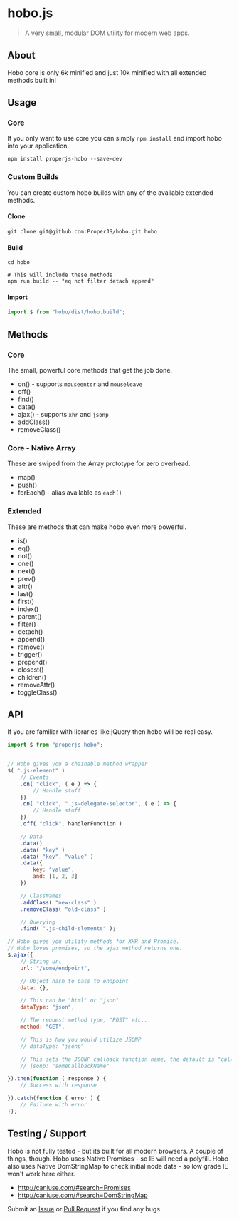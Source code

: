 hobo.js
=======

> A very small, modular DOM utility for modern web apps.



## About
Hobo core is only 6k minified and just 10k minified with all extended methods built in!



## Usage

### Core
If you only want to use core you can simply `npm install` and import hobo into your application.
```shell
npm install properjs-hobo --save-dev
```

### Custom Builds
You can create custom hobo builds with any of the available extended methods.

#### Clone
```shell
git clone git@github.com:ProperJS/hobo.git hobo
```

#### Build
```shell
cd hobo

# This will include these methods
npm run build -- "eq not filter detach append"
```

#### Import
```javascript
import $ from "hobo/dist/hobo.build";
```



## Methods

### Core
The small, powerful core methods that get the job done.
- on() - supports `mouseenter` and `mouseleave`
- off()
- find()
- data()
- ajax() - supports `xhr` and `jsonp`
- addClass()
- removeClass()

### Core - Native Array
These are swiped from the Array prototype for zero overhead.
- map()
- push()
- forEach() - alias available as `each()`

### Extended
These are methods that can make hobo even more powerful.
- is()
- eq()
- not()
- one()
- next()
- prev()
- attr()
- last()
- first()
- index()
- parent()
- filter()
- detach()
- append()
- remove()
- trigger()
- prepend()
- closest()
- children()
- removeAttr()
- toggleClass()



## API
If you are familiar with libraries like jQuery then hobo will be real easy.
```javascript
import $ from "properjs-hobo";


// Hobo gives you a chainable method wrapper
$( ".js-element" )
    // Events
    .on( "click", ( e ) => {
        // Handle stuff
    })
    .on( "click", ".js-delegate-selector", ( e ) => {
        // Handle stuff
    })
    .off( "click", handlerFunction )

    // Data
    .data()
    .data( "key" )
    .data( "key", "value" )
    .data({
        key: "value",
        and: [1, 2, 3]
    })

    // ClassNames
    .addClass( "new-class" )
    .removeClass( "old-class" )

    // Querying
    .find( ".js-child-elements" );

// Hobo gives you utility methods for XHR and Promise.
// Hobo loves promises, so the ajax method returns one.
$.ajax({
    // String url
    url: "/some/endpoint",

    // Object hash to pass to endpoint
    data: {},

    // This can be "html" or "json"
    dataType: "json",

    // The request method type, "POST" etc...
    method: "GET",

    // This is how you would utilize JSONP
    // dataType: "jsonp"

    // This sets the JSONP callback function name, the default is "callback"
    // jsonp: "someCallbackName"

}).then(function ( response ) {
    // Success with response

}).catch(function ( error ) {
    // Failure with error
});
```



## Testing / Support
Hobo is not fully tested - but its built for all modern browsers. A couple of things, though. Hobo uses Native Promises - so IE will need a polyfill. Hobo also uses Native DomStringMap to check initial node data - so low grade IE won't work here either.

- http://caniuse.com/#search=Promises
- http://caniuse.com/#search=DomStringMap

Submit an [Issue](https://github.com/ProperJS/hobo/issues) or [Pull Request](https://github.com/ProperJS/hobo/pulls) if you find any bugs.